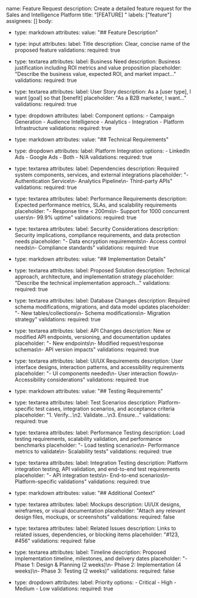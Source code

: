 name: Feature Request
description: Create a detailed feature request for the Sales and Intelligence Platform
title: "[FEATURE] "
labels: ["feature"]
assignees: []
body:
  - type: markdown
    attributes:
      value: "## Feature Description"

  - type: input
    attributes:
      label: Title
      description: Clear, concise name of the proposed feature
    validations:
      required: true

  - type: textarea
    attributes:
      label: Business Need
      description: Business justification including ROI metrics and value proposition
      placeholder: "Describe the business value, expected ROI, and market impact..."
    validations:
      required: true

  - type: textarea
    attributes:
      label: User Story
      description: As a [user type], I want [goal] so that [benefit]
      placeholder: "As a B2B marketer, I want..."
    validations:
      required: true

  - type: dropdown
    attributes:
      label: Component
      options:
        - Campaign Generation
        - Audience Intelligence
        - Analytics
        - Integration
        - Platform Infrastructure
    validations:
      required: true

  - type: markdown
    attributes:
      value: "## Technical Requirements"

  - type: dropdown
    attributes:
      label: Platform Integration
      options:
        - LinkedIn Ads
        - Google Ads
        - Both
        - N/A
    validations:
      required: true

  - type: textarea
    attributes:
      label: Dependencies
      description: Required system components, services, and external integrations
      placeholder: "- Authentication Service\n- Analytics Pipeline\n- Third-party APIs"
    validations:
      required: true

  - type: textarea
    attributes:
      label: Performance Requirements
      description: Expected performance metrics, SLAs, and scalability requirements
      placeholder: "- Response time < 200ms\n- Support for 1000 concurrent users\n- 99.9% uptime"
    validations:
      required: true

  - type: textarea
    attributes:
      label: Security Considerations
      description: Security implications, compliance requirements, and data protection needs
      placeholder: "- Data encryption requirements\n- Access control needs\n- Compliance standards"
    validations:
      required: true

  - type: markdown
    attributes:
      value: "## Implementation Details"

  - type: textarea
    attributes:
      label: Proposed Solution
      description: Technical approach, architecture, and implementation strategy
      placeholder: "Describe the technical implementation approach..."
    validations:
      required: true

  - type: textarea
    attributes:
      label: Database Changes
      description: Required schema modifications, migrations, and data model updates
      placeholder: "- New tables/collections\n- Schema modifications\n- Migration strategy"
    validations:
      required: true

  - type: textarea
    attributes:
      label: API Changes
      description: New or modified API endpoints, versioning, and documentation updates
      placeholder: "- New endpoints\n- Modified request/response schemas\n- API version impacts"
    validations:
      required: true

  - type: textarea
    attributes:
      label: UI/UX Requirements
      description: User interface designs, interaction patterns, and accessibility requirements
      placeholder: "- UI components needed\n- User interaction flows\n- Accessibility considerations"
    validations:
      required: true

  - type: markdown
    attributes:
      value: "## Testing Requirements"

  - type: textarea
    attributes:
      label: Test Scenarios
      description: Platform-specific test cases, integration scenarios, and acceptance criteria
      placeholder: "1. Verify...\n2. Validate...\n3. Ensure..."
    validations:
      required: true

  - type: textarea
    attributes:
      label: Performance Testing
      description: Load testing requirements, scalability validation, and performance benchmarks
      placeholder: "- Load testing scenarios\n- Performance metrics to validate\n- Scalability tests"
    validations:
      required: true

  - type: textarea
    attributes:
      label: Integration Testing
      description: Platform integration testing, API validation, and end-to-end test requirements
      placeholder: "- API integration tests\n- End-to-end scenarios\n- Platform-specific validations"
    validations:
      required: true

  - type: markdown
    attributes:
      value: "## Additional Context"

  - type: textarea
    attributes:
      label: Mockups
      description: UI/UX designs, wireframes, or visual documentation
      placeholder: "Attach any relevant design files, mockups, or screenshots"
    validations:
      required: false

  - type: textarea
    attributes:
      label: Related Issues
      description: Links to related issues, dependencies, or blocking items
      placeholder: "#123, #456"
    validations:
      required: false

  - type: textarea
    attributes:
      label: Timeline
      description: Proposed implementation timeline, milestones, and delivery dates
      placeholder: "- Phase 1: Design & Planning (2 weeks)\n- Phase 2: Implementation (4 weeks)\n- Phase 3: Testing (2 weeks)"
    validations:
      required: false

  - type: dropdown
    attributes:
      label: Priority
      options:
        - Critical
        - High
        - Medium
        - Low
    validations:
      required: true